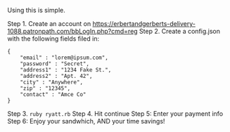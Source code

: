 Using this is simple.

Step 1. Create an account on https://erbertandgerberts-delivery-1088.patronpath.com/bbLogIn.php?cmd=reg
Step 2. Create a config.json with the following fields filed in:
```
{
    "email" : "lorem@ipsum.com",
    "password" : "Secret",
    "address1" : "1234 Fake St.",
    "address2" : "Apt. 42",
    "city" : "Anywhere",
    "zip" : "12345",
    "contact" : "Amce Co"
}
```
Step 3. `ruby ryatt.rb`
Step 4. Hit continue 
Step 5: Enter your payment info
Step 6: Enjoy your sandwhich, AND your time savings!